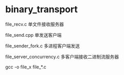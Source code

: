 # binary_transport

file_recv.c 单文件接收服务器

file_send.cpp 单发送客户端


file_sender_fork.c 多进程客户端发送

file_server_concurrency.c 多客户端接收二进制流服务器


gcc -o file_x file_*.c 
